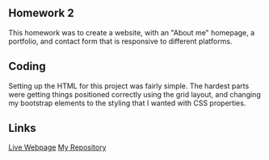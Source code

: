 ## Homework 2

This homework was to create a website, with an "About me" homepage, a portfolio, and contact form that is responsive to different platforms.


## Coding

Setting up the HTML for this project was fairly simple. The hardest parts were getting things positioned correctly using the grid layout, and changing my bootstrap elements to the styling that I wanted with CSS properties.

## Links

[Live Webpage](https://mli2950.github.io/Homework2/)
[My Repository](https://github.com/mli2950/Homework2)



